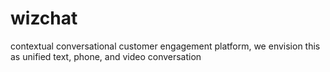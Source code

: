 # wizchat
contextual conversational customer engagement platform, we envision this as unified text, phone, and video conversation
